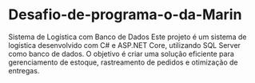 # Desafio-de-programa-o-da-Marin
Sistema de Logística com Banco de Dados Este projeto é um sistema de logística desenvolvido com C# e ASP.NET Core, utilizando SQL Server como banco de dados. O objetivo é criar uma solução eficiente para gerenciamento de estoque, rastreamento de pedidos e otimização de entregas.
